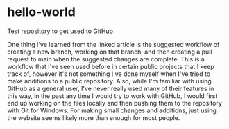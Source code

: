 # hello-world
Test repository to get used to GitHub

One thing I've learned from the linked article is the suggested workflow of creating a new branch, working on that branch, and then creating a pull request to main when the suggested changes are complete. This is a workflow that I've seen used before in certain public projects that I keep track of, however it's not something I've done myself when I've tried to make additions to a public repository. Also, while I'm familiar with using GitHub as a general user, I've never really used many of their features in this way, in the past any time I would try to work with GitHub, I would first end up working on the files locally and then pushing them to the repository with Git for Windows. For making small changes and additions, just using the website seems likely more than enough for most people.
